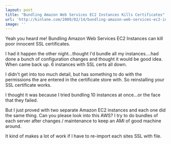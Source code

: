 ```yaml
---
layout: post
title: "Bundling Amazon Web Services EC2 Instances Kills Certificates"
url: 'http://kinlane.com/2009/02/14/bundling-amazon-web-services-ec2-instances-kills-certificates/'
image: ''
---
```


Yeah you heard me! Bundling Amazon Web Services EC2 Instances can kill poor innocent SSL certificates.

I had it happen the other night...thought I'd bundle all my instances....had done a bunch of configuration changes and thought it would be good idea. When came back up. 6 instances with SSL certs all down.

I didn't get into too much detail, but has something to do with the permissions the are entered in the certificate store with. So reinstalling your SSL certificate works.

I thought it was because I tried bundling 10 instances at once...or the face that they failed.

But I just proved with two separate Amazon EC2 instances and each one did the same thing. Can you please look into this AWS? I try to do bundles of each server after changes / maintenance to keep an AMI of good machine around.

It kind of makes a lot of work if I have to re-import each sites SSL with file.